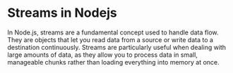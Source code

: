 # Streams in Nodejs 
In Node.js, streams are a fundamental concept used to handle data flow. They are objects that let you read data from a source or write data to a destination continuously. Streams are particularly useful when dealing with large amounts of data, as they allow you to process data in small, manageable chunks rather than loading everything into memory at once.
